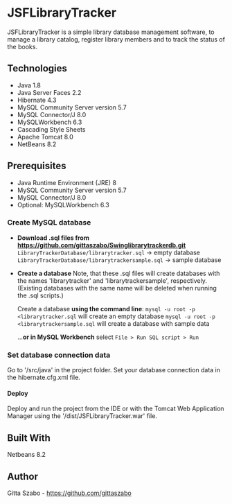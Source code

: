 # JSFLibraryTracker

JSFLibraryTracker is a simple library database management software, to manage a library catalog, register library members and to track the status of the books. 

## Technologies

- Java 1.8
- Java Server Faces 2.2
- Hibernate 4.3
- MySQL Community Server version 5.7
- MySQL Connector/J 8.0
- MySQLWorkbench 6.3
- Cascading Style Sheets
- Apache Tomcat 8.0
- NetBeans 8.2

## Prerequisites

- Java Runtime Environment (JRE) 8
- MySQL Community Server version 5.7
- MySQL Connector/J 8.0
- Optional: MySQLWorkbench 6.3

### Create MySQL database
- **Download .sql files from https://github.com/gittaszabo/Swinglibrarytrackerdb.git**
	```LibraryTrackerDatabase/librarytracker.sql``` -> empty database 
	```LibraryTrackerDatabase/librarytrackersample.sql``` -> sample database

- **Create a database** 
	Note, that these .sql files will create databases with the names 'librarytracker' and 'librarytrackersample', respectively.
	(Existing databases with the same name will be deleted when running the .sql scripts.)

	Create a database **using the command line**:
	```mysql -u root -p <librarytracker.sql``` will create an empty database
	```mysql -u root -p <librarytrackersample.sql``` will create a database with sample data

	...**or in MySQL Workbench**
	select  ```File > Run SQL script > Run```

### Set database connection data
Go to '/src/java' in the project folder. Set your database connection data in the hibernate.cfg.xml file.

#### Deploy
Deploy and run the project from the IDE or with the Tomcat Web Application Manager using the '/dist/JSFLibraryTracker.war' file.

## Built With
Netbeans 8.2

## Author
Gitta Szabo - https://github.com/gittaszabo
